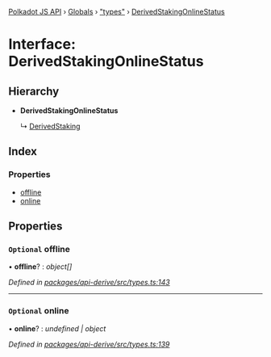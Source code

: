 [Polkadot JS API](../README.md) › [Globals](../globals.md) › ["types"](../modules/_types_.md) › [DerivedStakingOnlineStatus](_types_.derivedstakingonlinestatus.md)

# Interface: DerivedStakingOnlineStatus

## Hierarchy

* **DerivedStakingOnlineStatus**

  ↳ [DerivedStaking](_types_.derivedstaking.md)

## Index

### Properties

* [offline](_types_.derivedstakingonlinestatus.md#optional-offline)
* [online](_types_.derivedstakingonlinestatus.md#optional-online)

## Properties

### `Optional` offline

• **offline**? : *object[]*

*Defined in [packages/api-derive/src/types.ts:143](https://github.com/polkadot-js/api/blob/a695d2a5b5/packages/api-derive/src/types.ts#L143)*

___

### `Optional` online

• **online**? : *undefined | object*

*Defined in [packages/api-derive/src/types.ts:139](https://github.com/polkadot-js/api/blob/a695d2a5b5/packages/api-derive/src/types.ts#L139)*

